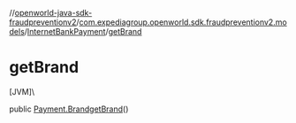//[openworld-java-sdk-fraudpreventionv2](../../../index.md)/[com.expediagroup.openworld.sdk.fraudpreventionv2.models](../index.md)/[InternetBankPayment](index.md)/[getBrand](get-brand.md)

# getBrand

[JVM]\

public [Payment.Brand](../-payment/-brand/index.md)[getBrand](get-brand.md)()
